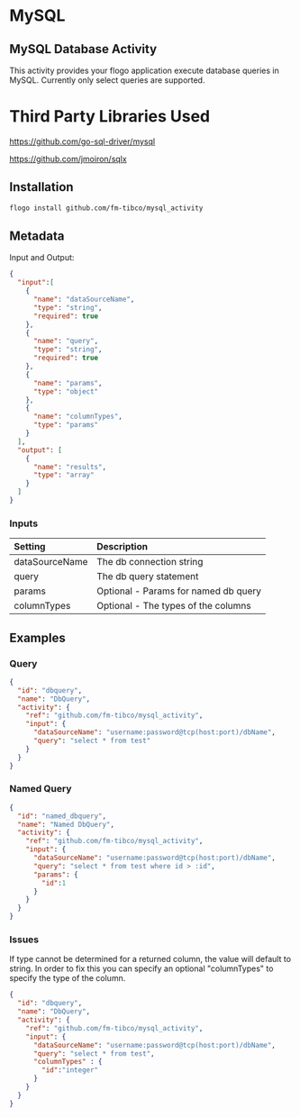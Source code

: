 
# MySQL 
## MySQL Database Activity 
This activity provides your flogo application execute database queries in MySQL.  Currently only select 
queries are supported.


# Third Party Libraries Used
https://github.com/go-sql-driver/mysql

https://github.com/jmoiron/sqlx

## Installation

```bash
flogo install github.com/fm-tibco/mysql_activity
```

## Metadata
Input and Output:

```json
{
  "input":[
    {
      "name": "dataSourceName",
      "type": "string",
      "required": true
    },
    {
      "name": "query",
      "type": "string",
      "required": true
    },
    {
      "name": "params",
      "type": "object"
    },
    {
      "name": "columnTypes",
      "type": "params"
    }
  ],
  "output": [
    {
      "name": "results",
      "type": "array"
    }
  ]
}
  ```
  
  ### Inputs
| Setting     | Description    |
|:------------|:---------------|
| dataSourceName | The db connection string |  
| query          | The db query statement |
| params         | Optional - Params for named db query |  
| columnTypes    | Optional - The types of the columns |  

##  Examples

### Query
```json
{
  "id": "dbquery",
  "name": "DbQuery",
  "activity": {
    "ref": "github.com/fm-tibco/mysql_activity",
    "input": {
      "dataSourceName": "username:password@tcp(host:port)/dbName",
      "query": "select * from test"
    }
  }
}
```

### Named Query

```json
{
  "id": "named_dbquery",
  "name": "Named DbQuery",
  "activity": {
    "ref": "github.com/fm-tibco/mysql_activity",
    "input": {
      "dataSourceName": "username:password@tcp(host:port)/dbName",
      "query": "select * from test where id > :id",
      "params": {
        "id":1
      }
    }
  }
}
```
### Issues
If type cannot be determined for a returned column, the value will default to string.  In order to fix this you can
specify an optional "columnTypes" to specify the type of the column.

```json
{
  "id": "dbquery",
  "name": "DbQuery",
  "activity": {
    "ref": "github.com/fm-tibco/mysql_activity",
    "input": {
      "dataSourceName": "username:password@tcp(host:port)/dbName",
      "query": "select * from test",
      "columnTypes" : {
        "id":"integer"
      }
    }
  }
}
```
